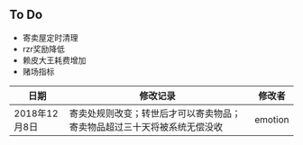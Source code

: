 
## To Do
* 寄卖屋定时清理
* rzr奖励降低
* 赖皮大王耗费增加
* 赌场指标

| 日期 | 修改记录 | 修改者 |
| --- | --- | --- |
| 2018年12月8日 | 寄卖处规则改变；转世后才可以寄卖物品；寄卖物品超过三十天将被系统无偿没收 | emotion |

